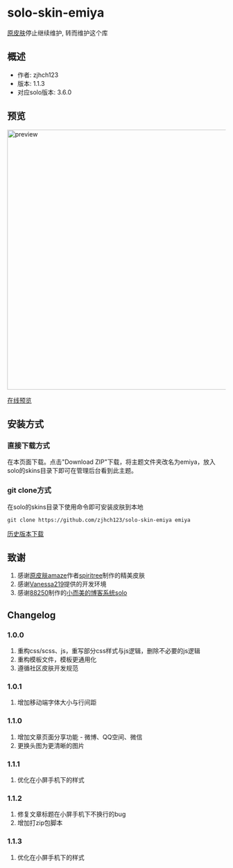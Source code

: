 # solo-skin-emiya

[原皮肤](https://github.com/zjhch123/solo-skin-amaze)停止继续维护, 转而维护这个库

## 概述

- 作者: zjhch123
- 版本: 1.1.3
- 对应solo版本: 3.6.0

## 预览

<img src="https://image.hduzplus.xyz/image/1557897716540.jpg" alt="preview" width="600">

[在线预览](https://blog.hduzplus.xyz?from=github_page)

## 安装方式

### 直接下载方式

在本页面下载。点击"Download ZIP"下载，将主题文件夹改名为emiya，放入solo的skins目录下即可在管理后台看到此主题。

### git clone方式

在solo的skins目录下使用命令即可安装皮肤到本地
```shell
git clone https://github.com/zjhch123/solo-skin-emiya emiya
```

[历史版本下载](https://github.com/zjhch123/solo-skin-emiya/releases)

## 致谢

1. 感谢[原皮肤amaze](https://github.com/spiritree/typecho-theme-amaze)作者[spiritree](https://github.com/spiritree)制作的精美皮肤
2. 感谢[Vanessa219](https://github.com/Vanessa219)提供的开发环境
3. 感谢[88250](https://github.com/88250)制作的[小而美的博客系统solo](https://github.com/b3log/solo)

## Changelog

### 1.0.0

1. 重构css/scss、js，重写部分css样式与js逻辑，删除不必要的js逻辑
2. 重构模板文件，模板更通用化
3. 遵循社区皮肤开发规范

### 1.0.1

1. 增加移动端字体大小与行间距

### 1.1.0

1. 增加文章页面分享功能 - 微博、QQ空间、微信
2. 更换头图为更清晰的图片

### 1.1.1

1. 优化在小屏手机下的样式

### 1.1.2

1. 修复文章标题在小屏手机下不换行的bug
2. 增加打zip包脚本

### 1.1.3

1. 优化在小屏手机下的样式